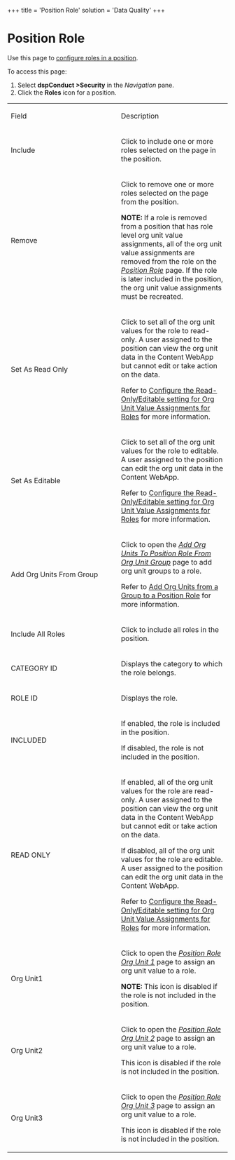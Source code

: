 +++
title = 'Position Role'
solution = 'Data Quality'
+++

# Position Role

<div class="use">

Use this page to [configure roles in a
position](../Use_Cases/Configure_Roles_in_a_Position.htm).

</div>

To access this page:

1.  Select <span style="font-weight: bold;">dspConduct
    \></span>**Security** in the *Navigation* pane.
2.  Click the **Roles** icon for a position.

<table>
<colgroup>
<col style="width: 50%" />
<col style="width: 50%" />
</colgroup>
<tbody>
<tr class="odd">
<td><p>Field</p></td>
<td><p>Description</p></td>
</tr>
<tr class="even">
<td><p>Include</p></td>
<td><p>Click to include one or more roles selected on the page in the position.</p></td>
</tr>
<tr class="odd">
<td><p>Remove</p></td>
<td><p>Click to remove one or more roles selected on the page from the position.</p>
<p><strong>NOTE:</strong> If a role is removed from a position that has role level org unit value assignments, all of the org unit value assignments are removed from the role on the <em><a href="Position_Role.htm">Position Role</a></em> page. If the role is later included in the position, the org unit value assignments must be recreated.</p></td>
</tr>
<tr class="even">
<td><p>Set As Read Only</p></td>
<td><p>Click to set all of the org unit values for the role to read-only. A user assigned to the position can view the org unit data in the Content WebApp but cannot edit or take action on the data.</p>
<p>Refer to <a href="../Use_Cases/Set_a_Roles_Org_Unit_Value_Assignments.htm#Configure_the_Read_Only_Editable_setting_for_Org_Unit_Value_Assignments_for_Roles">Configure the Read-Only/Editable setting for Org Unit Value Assignments for Roles</a> for more information.</p></td>
</tr>
<tr class="odd">
<td><p>Set As Editable</p></td>
<td><p>Click to set all of the org unit values for the role to editable. A user assigned to the position can edit the org unit data in the Content WebApp.</p>
<p>Refer to <a href="../Use_Cases/Set_a_Roles_Org_Unit_Value_Assignments.htm#Configure_the_Read_Only_Editable_setting_for_Org_Unit_Value_Assignments_for_Roles">Configure the Read-Only/Editable setting for Org Unit Value Assignments for Roles</a> for more information.</p></td>
</tr>
<tr class="even">
<td><p>Add Org Units From Group</p></td>
<td><p>Click to open the <em><a href="Add_Org_Units_to_Position_Role_from_Org_Unit_Group.htm">Add Org Units To Position Role From Org Unit Group</a></em> page to add org unit groups to a role.</p>
<p>Refer to <a href="../Use_Cases/Add_Org_Units_from_a_Group_to_Roles.htm#Add_Org_Units_from_a_Group_to_a_Position_Role">Add Org Units from a Group to a Position Role</a> for more information.</p></td>
</tr>
<tr class="odd">
<td><p>Include All Roles</p></td>
<td><p>Click to include all roles in the position.</p></td>
</tr>
<tr class="even">
<td><p>CATEGORY ID</p></td>
<td><p>Displays the category to which the role belongs.</p></td>
</tr>
<tr class="odd">
<td><p>ROLE ID</p></td>
<td><p>Displays the role.</p></td>
</tr>
<tr class="even">
<td><p>INCLUDED</p></td>
<td><p>If enabled, the role is included in the position.</p>
<p>If disabled, the role is not included in the position.</p></td>
</tr>
<tr class="odd">
<td><p>READ ONLY</p></td>
<td><p>If enabled, all of the org unit values for the role are read-only. A user assigned to the position can view the org unit data in the Content WebApp but cannot edit or take action on the data.</p>
<p>If disabled, all of the org unit values for the role are editable. A user assigned to the position can edit the org unit data in the Content WebApp.</p>
<p>Refer to <a href="../Use_Cases/Set_a_Roles_Org_Unit_Value_Assignments.htm#Configure_the_Read_Only_Editable_setting_for_Org_Unit_Value_Assignments_for_Roles">Configure the Read-Only/Editable setting for Org Unit Value Assignments for Roles</a> for more information.</p></td>
</tr>
<tr class="even">
<td><p>Org Unit1</p></td>
<td><p>Click to open the <em><a href="Position_Role_Org_Unit_1.htm">Position Role Org Unit 1</a></em> page to assign an org unit value to a role.</p>
<p><strong>NOTE:</strong> This icon is disabled if the role is not included in the position.</p></td>
</tr>
<tr class="odd">
<td><p>Org Unit2</p></td>
<td><p>Click to open the <em><a href="Position_Role_Org_Unit_2.htm">Position Role Org Unit 2</a></em> page to assign an org unit value to a role.</p>
<p>This icon is disabled if the role is not included in the position.</p></td>
</tr>
<tr class="even">
<td><p>Org Unit3</p></td>
<td><p>Click to open the <em><a href="Position_Role_Org_Unit_3.htm">Position Role Org Unit 3</a></em> page to assign an org unit value to a role.</p>
<p>This icon is disabled if the role is not included in the position.</p></td>
</tr>
</tbody>
</table>
